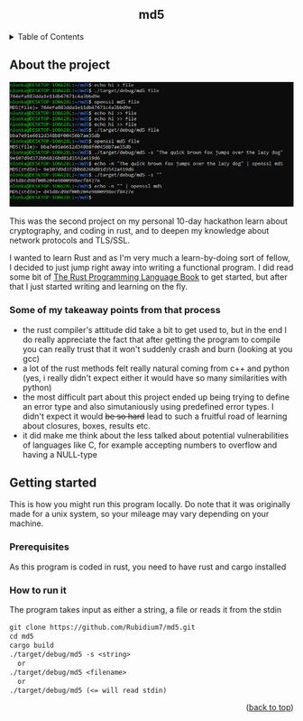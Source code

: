 <a id="readme-top"></a>

<div align="center">
  <h2 align="center">md5</h3>
</div>

<details>
  <summary>Table of Contents</summary>
  <ol>
    <li>
      <a href="#about-the-project">About the project</a>
    </li>
    <li>
      <a href="#getting-started">Getting started</a>
      <ul>
        <li><a href="#prerequisites">Prerequisites</a></li>
        <li><a href="#how-to-run-it">How to run it</a></li>
      </ul>
    </li>
    <!--<li><a href="#roadmap">Roadmap</a></li>-->
  </ol>
</details>



<!-- ABOUT THE PROJECT -->
## About the project

![product-screenshot](./screenshots/md5.PNG)

This was the second project on my personal 10-day hackathon learn about cryptography, and coding in rust, and to deepen my knowledge about network protocols and TLS/SSL.

I wanted to learn Rust and as I'm very much a learn-by-doing sort of fellow, I decided to just jump right away into writing a functional program. 
I did read some bit of [The Rust Programming Language Book](https://doc.rust-lang.org/book/ch00-00-introduction.html) to get started, but after that I just started writing and learning on the fly.

### Some of my takeaway points from that process
- the rust compiler's attitude did take a bit to get used to, but in the end I do really appreciate the fact that after getting the program to compile you can really trust that it won't suddenly crash and burn (looking at you gcc)
- a lot of the rust methods felt really natural coming from c++ and python (yes, i really didn't expect either it would have so many similarities with python)
- the most difficult part about this project ended up being trying to define an error type and also simutaniously using predefined error types. I didn't expect it would ~~be so hard~~ lead to such a fruitful road of learning about closures, boxes, results etc.
- it did make me think about the less talked about potential vulnerabilities of languages like C, for example accepting numbers to overflow and having a NULL-type



<!-- GETTING STARTED -->
## Getting started

This is how you might run this program locally.
Do note that it was originally made for a unix system, so your mileage may vary depending on your machine. 

### Prerequisites

As this program is coded in rust, you need to have rust and cargo installed

### How to run it

The program takes input as either a string, a file or reads it from the stdin

```
git clone https://github.com/Rubidium7/md5.git
cd md5
cargo build
./target/debug/md5 -s <string>
  or
./target/debug/md5 <filename>
  or
./target/debug/md5 (<= will read stdin) 
```

<!-- ROADMAP -->
<!--## Roadmap

- [ ] Feature 1
- [ ] Feature 2
- [ ] Feature 3
    - [ ] Nested Feature -->


<p align="right">(<a href="#readme-top">back to top</a>)</p>

